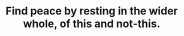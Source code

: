 ---
title: Find peace by resting in the wider whole, of this and not-this.
tags: experience acceptance buddhism
star: true
thewhole: true
thewholeorder: 2
nondualthewhole: true
nondualthewholeorder: 3
restandpeace: true
restandpeaceorder: 4
selfacceptance: true
va202309relaxed: true
grips202310: true
grips202310order: 2
---